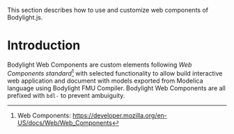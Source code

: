 
This section describes how to use and customize web components of Bodylight.js.

# Introduction

Bodylight Web Components are custom elements following *Web Components standard*[^1] with selected functionality to allow
build interactive web application and document with models exported from Modelica language using Bodylight FMU Compiler.
Bodylight Web Components are all prefixed with `bdl-` to prevent ambuiguity.


[^1]: Web Components: https://developer.mozilla.org/en-US/docs/Web/Web_Components

[^2]: Dygraph: https://dygraphs.com
